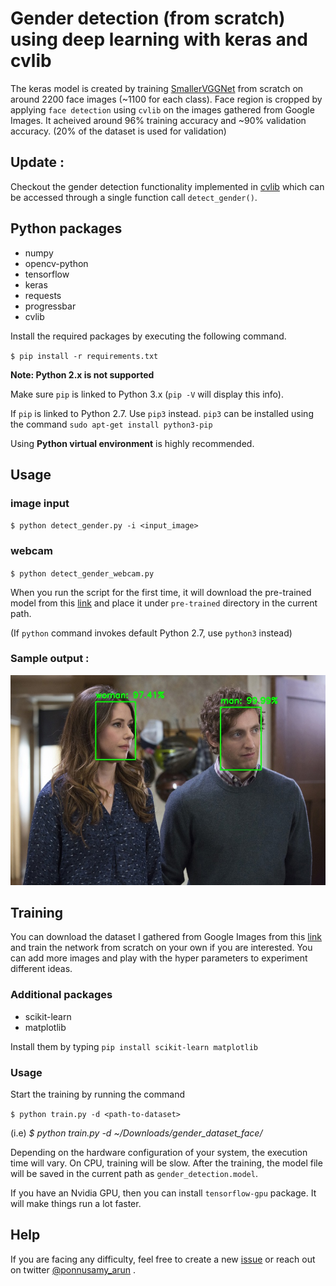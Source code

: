 # Gender detection (from scratch) using deep learning with keras and cvlib
The keras model is created by training [SmallerVGGNet](model.png) from scratch on around 2200 face images (~1100 for each class). Face region is cropped by applying `face detection` using `cvlib` on the images gathered from Google Images. It acheived around 96% training accuracy and ~90% validation accuracy. (20% of the dataset is used for validation)

## Update :
Checkout the gender detection functionality implemented in [cvlib](https://github.com/arunponnusamy/cvlib) which can be accessed through a single function call `detect_gender()`. 

## Python packages
* numpy
* opencv-python
* tensorflow
* keras
* requests
* progressbar
* cvlib

Install the required packages by executing the following command.

`$ pip install -r requirements.txt`

**Note: Python 2.x is not supported** 

Make sure `pip` is linked to Python 3.x  (`pip -V` will display this info).

If `pip` is linked to Python 2.7. Use `pip3` instead. 
`pip3` can be installed using the command `sudo apt-get install python3-pip`

Using **Python virtual environment** is highly recommended.

## Usage

### image input
`$ python detect_gender.py -i <input_image>`

### webcam
`$ python detect_gender_webcam.py`

When you run the script for the first time, it will download the pre-trained model from this [link](https://s3.ap-south-1.amazonaws.com/arunponnusamy/pre-trained-weights/gender_detection.model) and place it under `pre-trained` directory in the current path.

(If `python` command invokes default Python 2.7, use `python3` instead)

### Sample output :

![](sample_output.jpg)

## Training
You can download the dataset I gathered from Google Images from this [link](https://s3.ap-south-1.amazonaws.com/arunponnusamy/datasets/gender_dataset_face.zip) and train the network from scratch on your own if you are interested. You can add more images and play with the hyper parameters to experiment different ideas. 

### Additional packages
* scikit-learn
* matplotlib

Install them by typing `pip install scikit-learn matplotlib`

### Usage
Start the training by running the command

`$ python train.py -d <path-to-dataset>`

(i.e) _$ python train.py -d ~/Downloads/gender_dataset_face/_

Depending on the hardware configuration of your system, the execution time will vary. On CPU, training will be slow. After the training, the model file will be saved in the current path as `gender_detection.model`.

If you have an Nvidia GPU, then you can install `tensorflow-gpu` package. It will make things run a lot faster.

## Help
If you are facing any difficulty, feel free to create a new [issue](https://github.com/arunponnusamy/gender-detection-keras/issues) or reach out on twitter [@ponnusamy_arun](https://twitter.com/ponnusamy_arun) .
